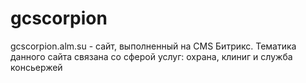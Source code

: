 # gcscorpion
gcscorpion.alm.su - сайт, выполненный на CMS Битрикс. Тематика данного сайта связана со сферой услуг: охрана, клиниг и служба консьержей
